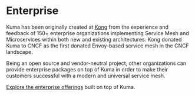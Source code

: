 ---
---
# Enterprise

Kuma has been originally created at [Kong](https://konghq.com) from the experience and feedback of 150+ enterprise organizations implementing Service Mesh and Microservices within both new and existing architectures. Kong donated Kuma to CNCF as the first donated Envoy-based service mesh in the CNCF landscape.

Being an open source and vendor-neutral project, other organizations can provide enterprise packages on top of Kuma in order to make their customers successful with a modern and universal service mesh.

[Explore the enterprise offerings](/enterprise) built on top of Kuma.
